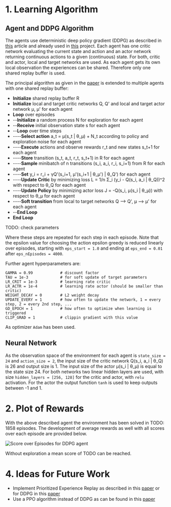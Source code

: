 # 1. Learning Algorithm

## Agent and DDPG Algorithm
The agents use deterministic deep policy gradient (DDPG) as described in [this](https://arxiv.org/abs/1509.02971) article and already used in [this](https://github.com/AdrianTrachte/udacity-drlnd-p2_continuous-control) project. Each agent has one critic network evaluating the current state and action and an actor network returning continuous actions to a given (continuous) state. For both, critic and actor, local and target networks are used. As each agent gets its own local observation the experiences can be shared. Therefore only one shared replay buffer is used.

The principal algorithm as given in the [paper](https://arxiv.org/abs/1509.02971) is extended to multiple agents with one shared replay buffer:
* **Initialize** shared replay buffer R
* **Initialize** local and target critic networks Q, Q' and local and target actor network μ, μ' for each agent
* **Loop** over episodes
* --**Initialize** a random process N for exploration for each agent
* --**Receive** initial observation state s for each agent
* --**Loop** over time steps 
* ----**Select action** a_t = μ(s_t | θ_μ) + N_t according to policy and exploration noise for each agent
* ----**Execute** actions and observe rewards r_t and new states s_t+1 for each agent
* ----**Store** transition (s_t, a_t, r_t, s_t+1) in R for each agent
* ----**Sample** minibatch of n transitions (s_i, a_i, r_i, s_i+1) from R for each agent
* ----**Set** y_i = r_i + γQ'(s_i+1, μ'(s_i+1 | θ_μ') | θ_Q') for each agent
* ----**Update Critic** by minimizing loss L = 1/n Σ_i (y_i - Q(s_i, a_i | θ_Q))^2 with respect to θ_Q for each agent
* ----**Update Policy** by minimizing actor loss J = -Q(s_i, μ(s_i | θ_μ)) with respect to θ_μ for each agent
* ----**Soft transition** from local to target networks Q --> Q', μ --> μ' for each agent
* --**End Loop**
* **End Loop**

TODO: check parameters

Where these steps are repeated for each step in each episode. Note that the epsilon value for choosing the action epsilon greedy is reduced linearly over episodes, starting with `eps_start = 1.0` and ending at `eps_end = 0.01` after `eps_nEpisodes = 4000`. 

Further agent hyperparameters are:

	GAMMA = 0.99            # discount factor
	TAU = 1e-3              # for soft update of target parameters
	LR_CRIT = 1e-3          # learning rate critic
	LR_ACTR = 1e-4          # learning rate actor (should be smaller than critic)
	WEIGHT_DECAY = 0        # L2 weight decay
	UPDATE_EVERY = 1        # how often to update the network, 1 = every step, 2 = every 2nd step, ...
	GD_EPOCH = 1            # how often to optimize when learning is triggered
	CLIP_GRAD = 1           # clippin gradient with this value
		
As optimizer `Adam` has been used.

## Neural Network
As the observation space of the environment for each agent is `state_size = 24` and `action_size = 2`, the input size of the critic network Q(s_i, a_i | θ_Q) is 26 and output size is 1. The input size of the actor μ(s_i | θ_μ) is equal to the state size 24. For both networks two linear hidden layers are used, with size `hidden_layers = [256, 128]` for the critic and actor, with `relu` activation. For the actor the output function `tanh` is used to keep outputs between -1 and 1.

# 2. Plot of Rewards
With the above described agent the environment has been solved in TODO: 1858 episodes. The development of average rewards as well with all scores over each episode are provided below.

![Score over Episodes for DDPG agent](./data/DDPG_results_report.png "Score over Episodes")

Without exploration a mean score of TODO can be reached.

# 4. Ideas for Future Work
- Implement Prioritized Experience Replay as described in this [paper](https://arxiv.org/abs/1511.05952) or for DDPG in this [paper](https://ieeexplore.ieee.org/abstract/document/8122622)
- Use a PPO algorithm instead of DDPG as can be found in this [paper](https://arxiv.org/pdf/1707.06347.pdf)